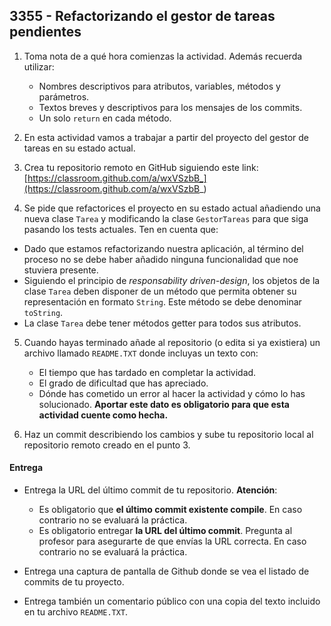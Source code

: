 ## 3355 - Refactorizando el gestor de tareas pendientes

1. Toma nota de a qué hora comienzas la actividad. Además recuerda utilizar:
   * Nombres descriptivos para atributos, variables, métodos y parámetros.
   * Textos breves y descriptivos para los mensajes de los commits.
   * Un solo `return` en cada método.

2. En esta actividad vamos a trabajar a partir del proyecto del gestor de tareas en su estado actual.

3. Crea tu repositorio remoto en GitHub siguiendo este link: [https://classroom.github.com/a/wxVSzbB_](https://classroom.github.com/a/wxVSzbB_)

4. Se pide que refactorices el proyecto en su estado actual añadiendo una nueva clase `Tarea` y modificando la clase `GestorTareas` para que siga pasando los tests actuales. Ten en cuenta que:

  * Dado que estamos refactorizando nuestra aplicación, al término del proceso no se debe haber añadido ninguna funcionalidad que noe stuviera presente.
  * Siguiendo el principio de _responsability driven-design_, los objetos de la clase `Tarea` deben disponer de un método que permita obtener su representación en formato `String`. Este método se debe denominar `toString`.
  * La clase `Tarea` debe tener métodos getter para todos sus atributos.
  
5. Cuando hayas terminado añade al repositorio (o edita si ya existiera) un archivo llamado `README.TXT` donde incluyas un texto con:
    - El tiempo que has tardado en completar la actividad.
    - El grado de dificultad que has apreciado.
    - Dónde has cometido un error al hacer la actividad y cómo lo has solucionado. **Aportar este dato es obligatorio para que esta actividad cuente como hecha.**

6. Haz un commit describiendo los cambios y sube tu repositorio local al repositorio remoto creado en el punto 3.


#### Entrega

* Entrega la URL del último commit de tu repositorio. __Atención__: 
  * Es obligatorio que __el último commit existente compile__. En caso contrario no se evaluará la práctica.
  * Es obligatorio entregar __la URL del último commit__. Pregunta al profesor para asegurarte de que envías la URL correcta. En caso contrario no se evaluará la práctica.

* Entrega una captura de pantalla de Github donde se vea el listado de commits de tu proyecto.

* Entrega también un comentario público con una copia del texto incluido en tu archivo `README.TXT`.
